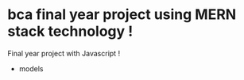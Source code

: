 # bca final year project using MERN stack technology !

Final year project with Javascript !

- models 